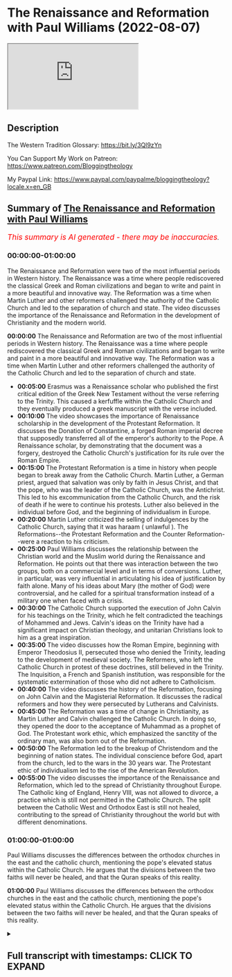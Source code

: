 # The Renaissance and Reformation with Paul Williams (2022-08-07)

<iframe loading='lazy' allow='autoplay' src='https://www.youtube.com/embed/gezns0xCCrg'></iframe>

## Description

The Western Tradition Glossary:
<https://bit.ly/3Ql9zYn>

You Can Support My Work on Patreon:
<https://www.patreon.com/Bloggingtheology>

My Paypal Link:
<https://www.paypal.com/paypalme/bloggingtheology?locale.x=en_GB>

## Summary of [The Renaissance and Reformation with Paul Williams](https://www.youtube.com/watch?v=gezns0xCCrg)

*<span style="color:red; font-size:125%">This summary is AI generated - there may be inaccuracies</span>. [](/)*

### <a onclick="modifyYTiframeseektime('0')">00:00:00-01:00:00</a>

The Renaissance and Reformation were two of the most influential periods in Western history. The Renaissance was a time where people rediscovered the classical Greek and Roman civilizations and began to write and paint in a more beautiful and innovative way. The Reformation was a time when Martin Luther and other reformers challenged the authority of the Catholic Church and led to the separation of church and state. The video discusses the importance of the Renaissance and Reformation in the development of Christianity and the modern world.

**<a onclick="modifyYTiframeseektime('0')">00:00:00</a>** The Renaissance and Reformation are two of the most influential periods in Western history. The Renaissance was a time where people rediscovered the classical Greek and Roman civilizations and began to write and paint in a more beautiful and innovative way. The Reformation was a time when Martin Luther and other reformers challenged the authority of the Catholic Church and led to the separation of church and state.

* **<a onclick="modifyYTiframeseektime('300')">00:05:00</a>** Erasmus was a Renaissance scholar who published the first critical edition of the Greek New Testament without the verse referring to the Trinity. This caused a kerfuffle within the Catholic Church and they eventually produced a greek manuscript with the verse included.
* **<a onclick="modifyYTiframeseektime('600')">00:10:00</a>** The video showcases the importance of Renaissance scholarship in the development of the Protestant Reformation. It discusses the Donation of Constantine, a forged Roman imperial decree that supposedly transferred all of the emperor's authority to the Pope. A Renaissance scholar, by demonstrating that the document was a forgery, destroyed the Catholic Church's justification for its rule over the Roman Empire.
* **<a onclick="modifyYTiframeseektime('900')">00:15:00</a>** The Protestant Reformation is a time in history when people began to break away from the Catholic Church. Martin Luther, a German priest, argued that salvation was only by faith in Jesus Christ, and that the pope, who was the leader of the Catholic Church, was the Antichrist. This led to his excommunication from the Catholic Church, and the risk of death if he were to continue his protests. Luther also believed in the individual before God, and the beginning of individualism in Europe.
* **<a onclick="modifyYTiframeseektime('1200')">00:20:00</a>** Martin Luther criticized the selling of indulgences by the Catholic Church, saying that it was haraam ( unlawful ). The Reformations--the Protestant Reformation and the Counter Reformation--were a reaction to his criticism.
* **<a onclick="modifyYTiframeseektime('1500')">00:25:00</a>** Paul Williams discusses the relationship between the Christian world and the Muslim world during the Renaissance and Reformation. He points out that there was interaction between the two groups, both on a commercial level and in terms of conversions. Luther, in particular, was very influential in articulating his idea of justification by faith alone. Many of his ideas about Mary (the mother of God) were controversial, and he called for a spiritual transformation instead of a military one when faced with a crisis.
* **<a onclick="modifyYTiframeseektime('1800')">00:30:00</a>** The Catholic Church supported the execution of John Calvin for his teachings on the Trinity, which he felt contradicted the teachings of Mohammed and Jews. Calvin's ideas on the Trinity have had a significant impact on Christian theology, and unitarian Christians look to him as a great inspiration.
* **<a onclick="modifyYTiframeseektime('2100')">00:35:00</a>** The video discusses how the Roman Empire, beginning with Emperor Theodosius II, persecuted those who denied the Trinity, leading to the development of medieval society. The Reformers, who left the Catholic Church in protest of these doctrines, still believed in the Trinity. The Inquisition, a French and Spanish institution, was responsible for the systematic extermination of those who did not adhere to Catholicism.
* **<a onclick="modifyYTiframeseektime('2400')">00:40:00</a>** The video discusses the history of the Reformation, focusing on John Calvin and the Magisterial Reformation. It discusses the radical reformers and how they were persecuted by Lutherans and Calvinists.
* **<a onclick="modifyYTiframeseektime('2700')">00:45:00</a>** The Reformation was a time of change in Christianity, as Martin Luther and Calvin challenged the Catholic Church. In doing so, they opened the door to the acceptance of Muhammad as a prophet of God. The Protestant work ethic, which emphasized the sanctity of the ordinary man, was also born out of the Reformation.
* **<a onclick="modifyYTiframeseektime('3000')">00:50:00</a>** The Reformation led to the breakup of Christendom and the beginning of nation states. The individual conscience before God, apart from the church, led to the wars in the 30 years war. The Protestant ethic of individualism led to the rise of the American Revolution.
* **<a onclick="modifyYTiframeseektime('3300')">00:55:00</a>** The video discusses the importance of the Renaissance and Reformation, which led to the spread of Christianity throughout Europe. The Catholic king of England, Henry VIII, was not allowed to divorce, a practice which is still not permitted in the Catholic Church. The split between the Catholic West and Orthodox East is still not healed, contributing to the spread of Christianity throughout the world but with different denominations.

### <a onclick="modifyYTiframeseektime('3600')">01:00:00-01:00:00</a>

Paul Williams discusses the differences between the orthodox churches in the east and the catholic church, mentioning the pope's elevated status within the Catholic Church. He argues that the divisions between the two faiths will never be healed, and that the Quran speaks of this reality.

**<a onclick="modifyYTiframeseektime('3600')">01:00:00</a>** Paul Williams discusses the differences between the orthodox churches in the east and the catholic church, mentioning the pope's elevated status within the Catholic Church. He argues that the divisions between the two faiths will never be healed, and that the Quran speaks of this reality.

<details><summary><h2>Full transcript with timestamps: CLICK TO EXPAND</h2></summary>

<a onclick="modifyYTiframeseektime('3')">0:00:03</a> okay folks um perhaps we'll make a start um
today i'm just gonna give a very brief uh
<a onclick="modifyYTiframeseektime('10')">0:00:10</a> overview of where we've come from and where
we are today and what we're gonna look at
<a onclick="modifyYTiframeseektime('14')">0:00:14</a> so this course is an introduction to the
western tradition and uh we've already looked
<a onclick="modifyYTiframeseektime('20')">0:00:20</a> at um hellenism the spread of greek culture and
civilization by alexandra the great militarily
<a onclick="modifyYTiframeseektime('27')">0:00:27</a> this great man as he's called in the west as a
military conqueror we looked at plato aristotle
<a onclick="modifyYTiframeseektime('34')">0:00:34</a> who was alexander's teacher and we looked at
some aspects of judaism that was on tuesday and
<a onclick="modifyYTiframeseektime('40')">0:00:40</a> thursday we looked at the jewish bible and the
uh the talmud the mishnah and the uh the gemara
<a onclick="modifyYTiframeseektime('47')">0:00:47</a> we looked at the four gospels and the historical
jesus and we looked at the uh the early church
<a onclick="modifyYTiframeseektime('54')">0:00:54</a> up to the emperor constantine and i stress my view
that christianity is a religion about jesus the
<a onclick="modifyYTiframeseektime('60')">0:01:00</a> gospel about jesus whereas the historical jesus
preached an injury which is not about himself
<a onclick="modifyYTiframeseektime('67')">0:01:07</a> really but about god and other things so there's
a change from the gospel about jesus to the gospel
<a onclick="modifyYTiframeseektime('73')">0:01:13</a> of jesus um so the gospel of jesus to the
gospel about jesus in the later church
<a onclick="modifyYTiframeseektime('79')">0:01:19</a> and today we're we're going to look at the
renaissance and indeed you have a right
<a onclick="modifyYTiframeseektime('87')">0:01:27</a> how timely and uh the reformation and why
the renaissance and reformation are are such
<a onclick="modifyYTiframeseektime('94')">0:01:34</a> influential forces in the world today we're going
to look at some examples of the difference the
<a onclick="modifyYTiframeseektime('99')">0:01:39</a> renaissance made to our understanding of the world
and we're going to be looking at a guy called
<a onclick="modifyYTiframeseektime('104')">0:01:44</a> erasmus you might have heard of actually there's
the erasmus programme in europe for students
<a onclick="modifyYTiframeseektime('109')">0:01:49</a> martin luther who is a pioneer or the initiator
or the instigator of the reformation calvin john
<a onclick="modifyYTiframeseektime('116')">0:01:56</a> calvin and a poor man called michael servitus
who was burnt at the stake for his crimes and
<a onclick="modifyYTiframeseektime('121')">0:02:01</a> we'll come to that at the end so today is
about the renaissance and the reformation
<a onclick="modifyYTiframeseektime('128')">0:02:08</a> now i showed you this picture i think right
at the beginning of our conversation and it is
<a onclick="modifyYTiframeseektime('134')">0:02:14</a> officially called the school of athens and this
is a fresco as it's called and it's painted on
<a onclick="modifyYTiframeseektime('140')">0:02:20</a> a wall in the vatican in rome and the
reason i'm showing it to you again is this
<a onclick="modifyYTiframeseektime('145')">0:02:25</a> painting um is often seen to summarize the
very best in renaissance ideals the renaissance
<a onclick="modifyYTiframeseektime('152')">0:02:32</a> um concept and as i said before at the the
very center the epicenter of this huge picture
<a onclick="modifyYTiframeseektime('158')">0:02:38</a> which by the way is vast it's much much
bigger reality is plato and uh aristotle
<a onclick="modifyYTiframeseektime('165')">0:02:45</a> plato is looking up you just about make out his
hand pointing to the transcendent and aristotle
<a onclick="modifyYTiframeseektime('172')">0:02:52</a> has his hand out here looking at the world because
he founded basically zoology biology and all these
<a onclick="modifyYTiframeseektime('177')">0:02:57</a> terrestrial sciences and here you have many
other famous figures in the ancient uh world
<a onclick="modifyYTiframeseektime('183')">0:03:03</a> including ibn rushd i think i misled you before
i said it was ibn sinha it's actually ibn rushd
<a onclick="modifyYTiframeseektime('188')">0:03:08</a> um who is featured here i think that
might be him there actually with a turban
<a onclick="modifyYTiframeseektime('193')">0:03:13</a> and um plato is modeled on leonardo da vinci
from life so this is actually what he looked like
<a onclick="modifyYTiframeseektime('198')">0:03:18</a> so that this uh was painted in about 1509
by raphael the great renaissance painter
<a onclick="modifyYTiframeseektime('205')">0:03:25</a> and as i say it sums up what the renaissance
is actually about so what is the renaissance
<a onclick="modifyYTiframeseektime('210')">0:03:30</a> about so the renaissance i'll give you my summary
here by the way if you've got the glossary i'll
<a onclick="modifyYTiframeseektime('215')">0:03:35</a> give a brief definition under the word renaissance
of what the renaissance is and all i'm going to
<a onclick="modifyYTiframeseektime('222')">0:03:42</a> say by the way is very simple it's simplistic it's
a summary just scratching the surface there's no
<a onclick="modifyYTiframeseektime('226')">0:03:46</a> way is this a an in-depth analysis really so i
say the renaissance is the literary and artistic
<a onclick="modifyYTiframeseektime('234')">0:03:54</a> revival which took place in italy during the 14th
and 15th centuries it's spread all over europe to
<a onclick="modifyYTiframeseektime('241')">0:04:01</a> germany france even england and it's basically a
return to the classical glories of ancient greece
<a onclick="modifyYTiframeseektime('249')">0:04:09</a> and rome the glories in in writings in people
like cicero and uh and the uh the great uh greek
<a onclick="modifyYTiframeseektime('256')">0:04:16</a> writers like plato and aristotle hence there in
the center there and the slogan uh one of the
<a onclick="modifyYTiframeseektime('263')">0:04:23</a> big slogans of the renaissance in latin is ad
fontes which means back to the original sources
<a onclick="modifyYTiframeseektime('270')">0:04:30</a> that's a good summary i think of the movement's
aims so what does adventist mean well it means you
<a onclick="modifyYTiframeseektime('277')">0:04:37</a> know cutting through all this medieval stuff and
and and scholasticism which doesn't make any sense
<a onclick="modifyYTiframeseektime('284')">0:04:44</a> going back to the glories of the the people
of ancient greece and rome who brought us such
<a onclick="modifyYTiframeseektime('290')">0:04:50</a> enlightenment and uh learning so
it was cutting through centuries
<a onclick="modifyYTiframeseektime('294')">0:04:54</a> of church tradition and back to the glories of
the ancient world now i want to tell you a story
<a onclick="modifyYTiframeseektime('302')">0:05:02</a> of this guy he's erasmus of course i like his he's
got very nice tasting cloves actually very very
<a onclick="modifyYTiframeseektime('310')">0:05:10</a> very nicely dressed out um and he's a dutch he was
the dutch renaissance scholar erasmus born in 1466
<a onclick="modifyYTiframeseektime('320')">0:05:20</a> and he was probably the greatest european
renaissance scholar arguably of his day
<a onclick="modifyYTiframeseektime('327')">0:05:27</a> and he did many things i want to focus on one
thing that he did that made a big difference
<a onclick="modifyYTiframeseektime('333')">0:05:33</a> and he published he was the first to publish
an edition of the greek new testament in 1515
<a onclick="modifyYTiframeseektime('341')">0:05:41</a> and all english translations of the bible
have been based on his greek translation up
<a onclick="modifyYTiframeseektime('347')">0:05:47</a> to probably the 20th century hugely influential
but there's an interesting story about him
<a onclick="modifyYTiframeseektime('353')">0:05:53</a> um i want to share with you
the story about these verses
<a onclick="modifyYTiframeseektime('358')">0:05:58</a> so this is from the bible the king james bible
obviously it's an english translation and this is
<a onclick="modifyYTiframeseektime('363')">0:06:03</a> from the the first letter of john chapter 5 verse
7 to 8 and it reads for there are three that bear
<a onclick="modifyYTiframeseektime('370')">0:06:10</a> witness that bear record in heaven the father
the word and the holy ghost or the holy spirit
<a onclick="modifyYTiframeseektime('376')">0:06:16</a> these three are one and these are three that
bear witness in earth the spirit and the water
<a onclick="modifyYTiframeseektime('384')">0:06:24</a> and so it goes on now the point about this is
this is the trinity verse clearly states in
<a onclick="modifyYTiframeseektime('390')">0:06:30</a> the bible christian theologians that in one john
we have the doctrine of the trinity amazing but
<a onclick="modifyYTiframeseektime('399')">0:06:39</a> the big but back to erasmus because he was a
renaissance scholar he wants to cut through church
<a onclick="modifyYTiframeseektime('405')">0:06:45</a> tradition and go back to the original sources the
greek manuscripts of the bible the new testament
<a onclick="modifyYTiframeseektime('411')">0:06:51</a> so um in in in holland he gathered together the
best new testament manuscripts he could find in
<a onclick="modifyYTiframeseektime('416')">0:06:56</a> greek not the latin ones produced by you know the
vulgate the vulgate translation produced by jerome
<a onclick="modifyYTiframeseektime('423')">0:07:03</a> but as far as he could the oldest greek
manuscripts because the new testament
<a onclick="modifyYTiframeseektime('426')">0:07:06</a> was written in greek wasn't written in
latin or in english or anything else
<a onclick="modifyYTiframeseektime('431')">0:07:11</a> so and he produced as i say the first critical
edition in in a scholarly sense with careful
<a onclick="modifyYTiframeseektime('436')">0:07:16</a> attention to the exact wording the original
wording as far as we could ascertain but there
<a onclick="modifyYTiframeseektime('441')">0:07:21</a> was a problem the problem is he couldn't find
any greek manuscripts with this verse in it
<a onclick="modifyYTiframeseektime('447')">0:07:27</a> where was the trinity verse it's missing and
indeed it is missing it's not in any of our
<a onclick="modifyYTiframeseektime('455')">0:07:35</a> early manuscripts for example there's the famous
codex sinaiticus in the british library in london
<a onclick="modifyYTiframeseektime('461')">0:07:41</a> and that's probably the mid fourth century
the earliest complete copy in the world
<a onclick="modifyYTiframeseektime('465')">0:07:45</a> there's also the codex vaticanus in the vatican
similar kind of date they don't have that on in
<a onclick="modifyYTiframeseektime('471')">0:07:51</a> there no early father no early churchman
quotes this verse as being in the bible
<a onclick="modifyYTiframeseektime('477')">0:07:57</a> so there's a problem so so erasmus bless him as
a good scholar a relational scholar produced his
<a onclick="modifyYTiframeseektime('482')">0:08:02</a> critical edition of the greek new testament minus
this verse there was an outcry the catholic church
<a onclick="modifyYTiframeseektime('489')">0:08:09</a> went ballistic how could you take out the only
clear trinity verse in the bible i mean this is
<a onclick="modifyYTiframeseektime('496')">0:08:16</a> serious serious it's like you know sir i have
fatiho is not i mean there's no comparison
<a onclick="modifyYTiframeseektime('502')">0:08:22</a> so what he said was and i'm not making this
up you can look at he said to these the church
<a onclick="modifyYTiframeseektime('508')">0:08:28</a> okay it's not in my greek manuscripts if you
could produce for me a greek manuscript give
<a onclick="modifyYTiframeseektime('512')">0:08:32</a> me a greek manuscript with this verse in
i'll pop it back in to my critical edition
<a onclick="modifyYTiframeseektime('518')">0:08:38</a> and lo and behold the church produced
a greek manuscript with that version
<a onclick="modifyYTiframeseektime('523')">0:08:43</a> they literally made a greek manuscript with that
verse in and true to his word he put it back in
<a onclick="modifyYTiframeseektime('531')">0:08:51</a> now the church manufactured a greek manuscript
they didn't actually find one this is the point so
<a onclick="modifyYTiframeseektime('537')">0:08:57</a> he put it back in and that's why even in the king
james version centuries later it's in the bible
<a onclick="modifyYTiframeseektime('545')">0:09:05</a> not because anyone thinks it was in the original
that because erasmus agreed to pop it back in
<a onclick="modifyYTiframeseektime('551')">0:09:11</a> if the church could give them a greek manuscript
which they which they did so it was only really
<a onclick="modifyYTiframeseektime('556')">0:09:16</a> in the beginning of the 20th century when
biblical scholars moved away from erasmus
<a onclick="modifyYTiframeseektime('563')">0:09:23</a> critical text and they went back to far far
earlier manuscripts than erasmus ever knew
<a onclick="modifyYTiframeseektime('568')">0:09:28</a> about he didn't know about the codex sinaiticus by
the way that modern translations nearly all modern
<a onclick="modifyYTiframeseektime('575')">0:09:35</a> translations don't include this verse because
it's not original the question is where does it
<a onclick="modifyYTiframeseektime('579')">0:09:39</a> come from well um the idea it appears i i'm told
to have originated as a comment in the margins
<a onclick="modifyYTiframeseektime('588')">0:09:48</a> of a latin manuscript around the end of
the fourth century what's called a gloss
<a onclick="modifyYTiframeseektime('593')">0:09:53</a> so someone in the fourth century in the latin
translation added these words in like a comment or
<a onclick="modifyYTiframeseektime('599')">0:09:59</a> an explanation or a bit of detail and then later
people when they copied that manuscript decided it
<a onclick="modifyYTiframeseektime('605')">0:10:05</a> belonged in the bible and that seems to be how it
snuck in but so but king james version people in
<a onclick="modifyYTiframeseektime('612')">0:10:12</a> the particular united states is a big movement
they love the king james version it's a very
<a onclick="modifyYTiframeseektime('616')">0:10:16</a> popular translation they still keep that in there
even though virtually all scholars in the world
<a onclick="modifyYTiframeseektime('620')">0:10:20</a> now know that it's not original even i'm told the
niv which is the most one of the most popular the
<a onclick="modifyYTiframeseektime('626')">0:10:26</a> new international version evangelical translations
when they have the bible put in hotel rooms and
<a onclick="modifyYTiframeseektime('632')">0:10:32</a> bed and breakfast they actually keep that verse
in as well but not all the other translations
<a onclick="modifyYTiframeseektime('638')">0:10:38</a> don't have it in so this is in a sense a fruit
of um renaissance scholarship going back to
<a onclick="modifyYTiframeseektime('644')">0:10:44</a> the sources checking them out is later tradition
accurate sometimes it's not and the most important
<a onclick="modifyYTiframeseektime('652')">0:10:52</a> trinity verse in the whole bible is a casualty of
that and gets removed because it's not original
<a onclick="modifyYTiframeseektime('659')">0:10:59</a> now i want to show you another example of the
fruit what i'm calling the fruit of renaissance
<a onclick="modifyYTiframeseektime('667')">0:11:07</a> scholarship and this is called the donation of
constantine i'll explain what this means in a sec
<a onclick="modifyYTiframeseektime('674')">0:11:14</a> so the donation of constantine is a forged roman
imperial decree by which the fourth century
<a onclick="modifyYTiframeseektime('682')">0:11:22</a> emperor constantine the great supposedly
transferred all his authority over the roman
<a onclick="modifyYTiframeseektime('688')">0:11:28</a> empire to the pope he basically said pope pope
sylvester in this case the first have all my
<a onclick="modifyYTiframeseektime('695')">0:11:35</a> authority can you imagine the roman emperor saying
that now what happened was a renaissance scholar
<a onclick="modifyYTiframeseektime('703')">0:11:43</a> happened to be a catholic priest funnily enough
demonstrated that this donation is a document
<a onclick="modifyYTiframeseektime('709')">0:11:49</a> by the way called the donation of constantine
and throughout the medieval period particularly
<a onclick="modifyYTiframeseektime('712')">0:11:52</a> in the 13th century popes used to refer to it
and tell tell their opponents particularly in
<a onclick="modifyYTiframeseektime('717')">0:11:57</a> the east the orthodox church look constantine
the great emperor gave us gave us the papacy
<a onclick="modifyYTiframeseektime('724')">0:12:04</a> authority over everything in the roman empire
can you imagine and it was quoted by many popes
<a onclick="modifyYTiframeseektime('730')">0:12:10</a> to to justify legitimize their authority so
it's really serious but there were doubts
<a onclick="modifyYTiframeseektime('737')">0:12:17</a> about its authenticity and a renaissance scholar
demonstrated that it was a fake it's a forgery
<a onclick="modifyYTiframeseektime('745')">0:12:25</a> how did he do this well he used renaissance
scholarship so he detected that the style
<a onclick="modifyYTiframeseektime('750')">0:12:30</a> of writing in this alleged donation of
constantine was dated to the 8th century
<a onclick="modifyYTiframeseektime('756')">0:12:36</a> and also that constantine couldn't have
legally given pope sylvester the powers anyway
<a onclick="modifyYTiframeseektime('761')">0:12:41</a> that the donation claimed and also the document
has numerous anachronisms so this is a fruit of
<a onclick="modifyYTiframeseektime('768')">0:12:48</a> renaissance scholarship and here we have uh the
pope uh here we have pope sylvester actually
<a onclick="modifyYTiframeseektime('774')">0:12:54</a> allegedly and constantine bowing down and giving
him uh all his authority a caesar to the church
<a onclick="modifyYTiframeseektime('782')">0:13:02</a> and the church took this very seriously for what a
thousand years or more to justify their rule over
<a onclick="modifyYTiframeseektime('789')">0:13:09</a> over the roman empire can you believe it so that's
another example of um renaissance scholarship
<a onclick="modifyYTiframeseektime('796')">0:13:16</a> making a huge difference to the catholic church's
authority now i'm going to move on oh by the
<a onclick="modifyYTiframeseektime('802')">0:13:22</a> way if you've got any questions by the way any
comments please interrupt me because i don't yes  
<a onclick="modifyYTiframeseektime('809')">0:13:29</a> yes yes  
<a onclick="modifyYTiframeseektime('812')">0:13:32</a> are now brothers and yes those who live in the
walls of the fortifications of constantinople
<a onclick="modifyYTiframeseektime('817')">0:13:37</a> well there we go thank you very much very much for
that and there's actually a little bit of a story
<a onclick="modifyYTiframeseektime('821')">0:13:41</a> why why was constantine so grateful to the
pope anyway was a story there that sylvester
<a onclick="modifyYTiframeseektime('826')">0:13:46</a> cured him of leprosy or something
by some miracle and he's so grateful
<a onclick="modifyYTiframeseektime('830')">0:13:50</a> constantine is so grateful have my kingdom
have the roman empire as you do you know when
<a onclick="modifyYTiframeseektime('835')">0:13:55</a> you're grateful so that's apparently what's
happening there but it's all fake i'm afraid  
<a onclick="modifyYTiframeseektime('851')">0:14:11</a> what was the reason yeah the reason
yes the question is the reason why did
<a onclick="modifyYTiframeseektime('855')">0:14:15</a> erasmus allow the trinity verse to go into his
critical edition of the new testament as i say
<a onclick="modifyYTiframeseektime('862')">0:14:22</a> it's a very sad story actually because he he was
heavily criticized by the church of his day for
<a onclick="modifyYTiframeseektime('867')">0:14:27</a> removing this precious trinity verse because it's
the catholic faith so he said look give me a greek
<a onclick="modifyYTiframeseektime('874')">0:14:34</a> manuscript because he's a relation scholar back
to the original languages back to the original
<a onclick="modifyYTiframeseektime('879')">0:14:39</a> give me a greek manuscript that has it in and
i'll put it back in again and the church actually
<a onclick="modifyYTiframeseektime('883')">0:14:43</a> produced one and gave it to him and he was good as
his word and he put it in he put it back in that's
<a onclick="modifyYTiframeseektime('890')">0:14:50</a> the story and if you read it this is actually
true this is what happened um whether or not he
<a onclick="modifyYTiframeseektime('895')">0:14:55</a> believed it was genuine who knows but he said he
would put it back in if he was given the evidence
<a onclick="modifyYTiframeseektime('901')">0:15:01</a> the evidence was manufactured in that day
it wasn't an ancient manuscript very sad  
<a onclick="modifyYTiframeseektime('908')">0:15:08</a> i don't know i don't know actually it's a good
question whether he knew that it was fake or not
<a onclick="modifyYTiframeseektime('912')">0:15:12</a> or just manufactured on the spot i don't know i i
would i would suspect that he knew in those days
<a onclick="modifyYTiframeseektime('918')">0:15:18</a> you could be executed if you were cause trouble
by the way this is not like just an academic thing
<a onclick="modifyYTiframeseektime('922')">0:15:22</a> you could suffer great pain and we'll come to an
example of someone who did challenge the church
<a onclick="modifyYTiframeseektime('927')">0:15:27</a> michael service in a minute who was burnt at
the stake for challenging the church so it was
<a onclick="modifyYTiframeseektime('932')">0:15:32</a> seriously high stakes it wasn't just an academic
thing so did you have um um yeah i'm just gonna
<a onclick="modifyYTiframeseektime('938')">0:15:38</a> just clarify so my understanding is because it
makes us a lot um just because you're here like
<a onclick="modifyYTiframeseektime('944')">0:15:44</a> very similar um it was basically uh the kind of
europe was kind of tired of christianity and they
<a onclick="modifyYTiframeseektime('950')">0:15:50</a> felt it was keeping them down and stopping it from
progressing so they kind of wanted to move back
<a onclick="modifyYTiframeseektime('956')">0:15:56</a> to like sort of the glory days of greek rule which
is their only like their major western ancestry um  
<a onclick="modifyYTiframeseektime('968')">0:16:08</a> okay um yeah yeah this is some truth in that um
in answer to that i want to come to and it is it
<a onclick="modifyYTiframeseektime('975')">0:16:15</a> relates to what you're saying to this this guy
um here and we're just going to move on again
<a onclick="modifyYTiframeseektime('980')">0:16:20</a> we're skirting over so many issues here we don't
have time to go into the merry depth but this
<a onclick="modifyYTiframeseektime('984')">0:16:24</a> man is a colossal guy on the stage of western of
europe and now the world his name is martin luther
<a onclick="modifyYTiframeseektime('992')">0:16:32</a> you've probably heard of martin luther king the
civil rights leader in the 60s not the same guy
<a onclick="modifyYTiframeseektime('997')">0:16:37</a> but martin luther king was named after him in
the end of the word king on the end anyway so
<a onclick="modifyYTiframeseektime('1002')">0:16:42</a> this guy was a german of course martin luther
and he was um he's famous i was born in 1483
<a onclick="modifyYTiframeseektime('1011')">0:16:51</a> 1483 so roughly the same time as erasmus
and we're going to look at the reformation
<a onclick="modifyYTiframeseektime('1017')">0:16:57</a> the protestant reformation why it came
about and why it's so important today
<a onclick="modifyYTiframeseektime('1022')">0:17:02</a> so martin luther started his career and this is
the younger martin luther um this is a picture
<a onclick="modifyYTiframeseektime('1030')">0:17:10</a> of him posting his 95 theses on the church
door in wittenberg in germany this is in 1571.
<a onclick="modifyYTiframeseektime('1040')">0:17:20</a> and this is a key moment in european history
uh many would say well virtually everyone
<a onclick="modifyYTiframeseektime('1046')">0:17:26</a> says that this symbolically this act
symbolically started the reformation
<a onclick="modifyYTiframeseektime('1052')">0:17:32</a> now what is the reformation now martin luther as
all the reformers were like john calvin others
<a onclick="modifyYTiframeseektime('1058')">0:17:38</a> were all catholics they were good roman catholic
people priests monks but they left the church or
<a onclick="modifyYTiframeseektime('1064')">0:17:44</a> were forced out the church because they disagreed
with the catholic church in the medieval period
<a onclick="modifyYTiframeseektime('1069')">0:17:49</a> they argued for martin luther argued for a return
to the bible alone as authoritative for christians
<a onclick="modifyYTiframeseektime('1077')">0:17:57</a> he argued for justification by faith alone
and i'll define what these mean in a second
<a onclick="modifyYTiframeseektime('1085')">0:18:05</a> he argued for the rejection of the pope for nuns
and monks he called the pope the antichrist he was
<a onclick="modifyYTiframeseektime('1091')">0:18:11</a> so anti-pope he actually called him the antichrist
and the pope returned the compliment and kicked
<a onclick="modifyYTiframeseektime('1097')">0:18:17</a> him out the church he excommunicated him which at
that time was a risk meant his life was at risk
<a onclick="modifyYTiframeseektime('1103')">0:18:23</a> they also reformers like martin luther believed
in the individual before god we see in the
<a onclick="modifyYTiframeseektime('1108')">0:18:28</a> renaissance in many ways the beginning of
individualism in europe this is why it's
<a onclick="modifyYTiframeseektime('1112')">0:18:32</a> so important before the medieval period you had
a much more organic collectivist understanding
<a onclick="modifyYTiframeseektime('1117')">0:18:37</a> of faith you're a member of the church the body
of christ the catholic church on earth it's not
<a onclick="modifyYTiframeseektime('1122')">0:18:42</a> really you as an individual that matters so much
it's the church the communion of saints the papacy
<a onclick="modifyYTiframeseektime('1128')">0:18:48</a> but with martin luther you see the beginning
of this idea of the individual person before
<a onclick="modifyYTiframeseektime('1133')">0:18:53</a> god unmediated by the church by priests or
saints so you stand directly before what's
<a onclick="modifyYTiframeseektime('1139')">0:18:59</a> that what religion does that remind you of
it's quite quite similar to islam of course
<a onclick="modifyYTiframeseektime('1145')">0:19:05</a> he was against purgatory and the selling of
indulgences so let me unpack that a little bit
<a onclick="modifyYTiframeseektime('1152')">0:19:12</a> so the idea of justification by faith alone is the
idea that we are made right before god how how are
<a onclick="modifyYTiframeseektime('1158')">0:19:18</a> we as sinners because we're terrible sinners as
martin luther how can god accept how can a holy
<a onclick="modifyYTiframeseektime('1164')">0:19:24</a> god accept us so he argued and that's based on
some of the writings of paul in the new testament
<a onclick="modifyYTiframeseektime('1169')">0:19:29</a> that simply by having faith in christ that we are
made right with god not through good works not by
<a onclick="modifyYTiframeseektime('1177')">0:19:37</a> behaving well this is a really important point
justification by faith alone this is called
<a onclick="modifyYTiframeseektime('1182')">0:19:42</a> solafide in latin that's the slogan that was used
this was very much against catholic teaching which
<a onclick="modifyYTiframeseektime('1188')">0:19:48</a> emphasized faith and works islam does the same i
think faith and works he said no no works don't
<a onclick="modifyYTiframeseektime('1195')">0:19:55</a> count at all worth works are like filthy rags he
said it's faith alone that justifies that makes
<a onclick="modifyYTiframeseektime('1200')">0:20:00</a> you right with god he said so he rejected the pope
and nuns and mung and nuns and monks why because
<a onclick="modifyYTiframeseektime('1208')">0:20:08</a> where does it mention in the bible anything about
the pope or about nuns or monks so out with them
<a onclick="modifyYTiframeseektime('1215')">0:20:15</a> he ended up marrying a nun by the way well an
ex-nun she left the church obviously she left
<a onclick="modifyYTiframeseektime('1219')">0:20:19</a> the convent they got married um purgatory the
idea that um in the medieval period anyway that
<a onclick="modifyYTiframeseektime('1227')">0:20:27</a> unless you were really super duper saint you
went to purgatory where you were purged of
<a onclick="modifyYTiframeseektime('1232')">0:20:32</a> your sins usually quite painfully for a long time
he said where is that in the bible kick that out
<a onclick="modifyYTiframeseektime('1238')">0:20:38</a> and the most famous thing of all is the
sale of indulgences and this is really
<a onclick="modifyYTiframeseektime('1243')">0:20:43</a> what upset martin luther because there were
people in from the catholic church who went
<a onclick="modifyYTiframeseektime('1247')">0:20:47</a> around selling indulgences the idea
you get time off in purgatory uh if you
<a onclick="modifyYTiframeseektime('1254')">0:20:54</a> bought these indulgences and say these prayers you
actually give money and this caused huge scandal
<a onclick="modifyYTiframeseektime('1261')">0:21:01</a> and martin luther one of the 195 thesis
says indulgences are haraam shall we say
<a onclick="modifyYTiframeseektime('1267')">0:21:07</a> completely wrong and indeed later the church did
reform its practices in the counter reformation
<a onclick="modifyYTiframeseektime('1272')">0:21:12</a> at the council of trent it did actually take some
of his criticisms on board not many and tried to
<a onclick="modifyYTiframeseektime('1278')">0:21:18</a> reform itself in reaction to the reformation
so the word reformation is reform reformation
<a onclick="modifyYTiframeseektime('1285')">0:21:25</a> he tried to reform the church failed got kicked
out the church and the protestant movement began
<a onclick="modifyYTiframeseektime('1292')">0:21:32</a> protestant is the word for protest if you protest
against something you're a protestant a protestant
<a onclick="modifyYTiframeseektime('1300')">0:21:40</a> and so many churches today are directly descended
from that protest evangelicals for example are all
<a onclick="modifyYTiframeseektime('1308')">0:21:48</a> protestants even the church of england is supposed
to be protestant that's a different story but
<a onclick="modifyYTiframeseektime('1314')">0:21:54</a> pentecostalists are protestants jehovah's
witnesses are protestants in fact anyone who's
<a onclick="modifyYTiframeseektime('1318')">0:21:58</a> not a catholic is a protestant basically um and
he started the uh the reformation interestingly
<a onclick="modifyYTiframeseektime('1325')">0:22:05</a> actually i came across this quote on a website an
academic website about his views martin luther's
<a onclick="modifyYTiframeseektime('1330')">0:22:10</a> views when it came to muslims and islam i
just want to share with you what he said now
<a onclick="modifyYTiframeseektime('1336')">0:22:16</a> he lived at the time when the ottoman empire
hey was at its well arguably at its zenith
<a onclick="modifyYTiframeseektime('1343')">0:22:23</a> so what did he have to say about that and muslims
and islam because maybe he hated the pope as the
<a onclick="modifyYTiframeseektime('1350')">0:22:30</a> antichrist and maybe he say something even worse
about muslims surely and he said this and i quote
<a onclick="modifyYTiframeseektime('1358')">0:22:38</a> we see that the religion of the turks i muslims
is far more splendid in ceremonies and i might
<a onclick="modifyYTiframeseektime('1365')">0:22:45</a> almost say in customs than ours even including
that of the religious that's monks and nuns
<a onclick="modifyYTiframeseektime('1372')">0:22:52</a> and or all the clerics the modesty and simplicity
of their food clothing dwellings and everything
<a onclick="modifyYTiframeseektime('1380')">0:23:00</a> else as well as the fasts prayers and the common
gatherings of the people that this book reveals
<a onclick="modifyYTiframeseektime('1386')">0:23:06</a> that's his book that he wrote are nowhere seen
among us or rather it is impossible for our people
<a onclick="modifyYTiframeseektime('1394')">0:23:14</a> to be persuaded to them in other words no
matter how much luther exhorts people to
<a onclick="modifyYTiframeseektime('1398')">0:23:18</a> be more like this can't do it furthermore he
writes which of our monks be it a carthusian
<a onclick="modifyYTiframeseektime('1406')">0:23:26</a> they who wish to appear the best or a benedictine
is not put to shame by the miraculous and wondrous
<a onclick="modifyYTiframeseektime('1413')">0:23:33</a> abstinence and discipline discipline among their
religious our religions are mere shadows when
<a onclick="modifyYTiframeseektime('1421')">0:23:41</a> compared to them and our people clearly profane
when compared to theirs not even true christians
<a onclick="modifyYTiframeseektime('1430')">0:23:50</a> not christ himself nor the apostles or
prophets ever exhibited so great a display
<a onclick="modifyYTiframeseektime('1438')">0:23:58</a> now i think he's being ambiguous here there's
an ambiguous compliment there's a little bit
<a onclick="modifyYTiframeseektime('1445')">0:24:05</a> of an element of tongue-in-cheek because if you
know luther he didn't like ostentatious display
<a onclick="modifyYTiframeseektime('1450')">0:24:10</a> the gospels were against that he didn't
like abstinence for the sake of abstinence
<a onclick="modifyYTiframeseektime('1455')">0:24:15</a> so he's being is an ambiguous compliment but
nevertheless i'll just read the rest of it
<a onclick="modifyYTiframeseektime('1461')">0:24:21</a> this is the reason he writes rewrites why many
persons so easily depart from faith in christ
<a onclick="modifyYTiframeseektime('1467')">0:24:27</a> for mohammedanism as he calls it and adhere
to it so tenaciously i sincerely believe
<a onclick="modifyYTiframeseektime('1474')">0:24:34</a> he says that no papist monk cleric or their equal
in faith would be able to remain in their faith if
<a onclick="modifyYTiframeseektime('1482')">0:24:42</a> they should spend three days among the turks just
three days amongst muslims in in um the ottoman
<a onclick="modifyYTiframeseektime('1489')">0:24:49</a> empire here i mean those who seriously desire the
faith of the pope and who are the best among them
<a onclick="modifyYTiframeseektime('1496')">0:24:56</a> now i think i think i'd say there are various
levels of sincerity in what he's saying here but
<a onclick="modifyYTiframeseektime('1502')">0:25:02</a> but even so he's clearly impressed he's clearly
impressed by the ottoman the turks as he calls as
<a onclick="modifyYTiframeseektime('1509')">0:25:09</a> he calls them he doesn't call them the antichrist
he doesn't call them of the devil sorry there is
<a onclick="modifyYTiframeseektime('1514')">0:25:14</a> a line there that that's interesting for us as
converts which is where he talks about um which
<a onclick="modifyYTiframeseektime('1522')">0:25:22</a> is what which is sorry sorry he says it's really
easy for uh so many of the christians to convert
<a onclick="modifyYTiframeseektime('1530')">0:25:30</a> to mohammedism which means that in his time they
must have been seeing a lot of conversions yes
<a onclick="modifyYTiframeseektime('1535')">0:25:35</a> exactly right i think there's a really good point
clearly it's a problem this clearly is a problem
<a onclick="modifyYTiframeseektime('1540')">0:25:40</a> that western christians catholics are becoming
muslims and in those days of course you couldn't
<a onclick="modifyYTiframeseektime('1545')">0:25:45</a> just become a muslim like in london and just carry
on living you had to leave because you'd have been
<a onclick="modifyYTiframeseektime('1549')">0:25:49</a> killed uh that there was no tolerance for muslims
in the christian world unlike in the muslim world
<a onclick="modifyYTiframeseektime('1555')">0:25:55</a> where of course the sharia requires you requires
us to show respect for christians so they can
<a onclick="modifyYTiframeseektime('1561')">0:26:01</a> practice their faith very differently in
medieval europe and renaissance europe
<a onclick="modifyYTiframeseektime('1565')">0:26:05</a> she's a very good point here here
we see not only i think is slight
<a onclick="modifyYTiframeseektime('1569')">0:26:09</a> ambiguous complement but also his anxiety
about uh western christians converting to islam
<a onclick="modifyYTiframeseektime('1576')">0:26:16</a> because in many ways it's a superior faith
and he bears witness to that ironically  
<a onclick="modifyYTiframeseektime('1593')">0:26:33</a> so how did the western christians and what
countries were they converting i think that's a
<a onclick="modifyYTiframeseektime('1598')">0:26:38</a> good a really good question so the gentleman's
asking you know what kind of interaction was
<a onclick="modifyYTiframeseektime('1602')">0:26:42</a> there in this world uh in that world between uh
the christian world and the muslim world and i
<a onclick="modifyYTiframeseektime('1607')">0:26:47</a> think part of the answer may be found in in the
coins i shared a couple of days ago i don't have
<a onclick="modifyYTiframeseektime('1613')">0:26:53</a> them with me king offer in the seventh the eighth
century england the king of england or the king of
<a onclick="modifyYTiframeseektime('1620')">0:27:00</a> mercer to be technical a christian king issued
gold coinage with the shahada on it in arabic
<a onclick="modifyYTiframeseektime('1627')">0:27:07</a> okay with king offer on it why did he
do that well historians say is because
<a onclick="modifyYTiframeseektime('1632')">0:27:12</a> of the the dominance of uh the dinar the islamic
currency in the medieval world and so england
<a onclick="modifyYTiframeseektime('1639')">0:27:19</a> was getting in on the act producing coinage that
could be used in international trade in the media
<a onclick="modifyYTiframeseektime('1645')">0:27:25</a> in the mediterranean world because the
center of gravity then wasn't england
<a onclick="modifyYTiframeseektime('1649')">0:27:29</a> or northern europe it was the muslim world
so i think there was a great deal of trade
<a onclick="modifyYTiframeseektime('1655')">0:27:35</a> a great deal of connection between traders and
people and travelers and businessmen and others
<a onclick="modifyYTiframeseektime('1659')">0:27:39</a> itinerant whatever between these civilizations
and and also of course um the crusades happened
<a onclick="modifyYTiframeseektime('1666')">0:27:46</a> as well a lot of the um you know the pope sent
armies uh into the middle east but often they
<a onclick="modifyYTiframeseektime('1672')">0:27:52</a> came with their families and other people
there must have been conversions there too
<a onclick="modifyYTiframeseektime('1675')">0:27:55</a> i would think so there was interaction i think
between the uh particularly on the commercial
<a onclick="modifyYTiframeseektime('1680')">0:28:00</a> level between the two civilizations um and also
for luther i'm not quoting him here but the
<a onclick="modifyYTiframeseektime('1687')">0:28:07</a> turks interestingly were the rod of god's anger
towards the lukewarm christianity uh propagated
<a onclick="modifyYTiframeseektime('1695')">0:28:15</a> by the catholic church based in rome so he saw
the turk the turks as the rod of god's anger
<a onclick="modifyYTiframeseektime('1703')">0:28:23</a> and he argued that fighting against the turks
would be the same as fighting against god's
<a onclick="modifyYTiframeseektime('1708')">0:28:28</a> judgment for their sins okay i'm not making this
stuff up it's rather controversial rather than
<a onclick="modifyYTiframeseektime('1715')">0:28:35</a> fight with swords luther called for spiritual
transformation through repentance and prayer
<a onclick="modifyYTiframeseektime('1721')">0:28:41</a> sounds very anglican isn't it when you've
got a crisis then you no i shouldn't say that
<a onclick="modifyYTiframeseektime('1725')">0:28:45</a> no if so it's a very kind of spiritual reaction
rather than a military one or a competitive one
<a onclick="modifyYTiframeseektime('1731')">0:28:51</a> fascinating and he even accuses the popes of
perpetuating the problem with the turks by
<a onclick="modifyYTiframeseektime('1738')">0:28:58</a> choosing to crusade against them instead when
they should have been sending missionaries with
<a onclick="modifyYTiframeseektime('1744')">0:29:04</a> the gospel instead so he's saying don't fight the
turks they've been used by god to judge us but to
<a onclick="modifyYTiframeseektime('1752')">0:29:12</a> send missionaries convert the the muslims but he's
kind of already conceded that doesn't work anyway
<a onclick="modifyYTiframeseektime('1758')">0:29:18</a> because they tend to get converted to islam
so i'm not sure that was a great strategy
<a onclick="modifyYTiframeseektime('1763')">0:29:23</a> um so that's martin luther but so he's
very very influential today his ideas about
<a onclick="modifyYTiframeseektime('1768')">0:29:28</a> justification by faith uh reformed christianity
moving away from the the alleged kind of
<a onclick="modifyYTiframeseektime('1774')">0:29:34</a> um uh uh accretions to the christian faith
that the catholic church brought in worship
<a onclick="modifyYTiframeseektime('1780')">0:29:40</a> of saints the role of mary very controversial
you know mary is the mother of god theotokos
<a onclick="modifyYTiframeseektime('1786')">0:29:46</a> was rejected by many of the reformers and back to
what they saw as the early christianity of the new
<a onclick="modifyYTiframeseektime('1793')">0:29:53</a> testament that's the faith advantage remember the
renaissance slogan so it's kind of the same idea
<a onclick="modifyYTiframeseektime('1799')">0:29:59</a> about going back to the original sources purifying
the faith moving away from the catholic tradition
<a onclick="modifyYTiframeseektime('1804')">0:30:04</a> which had added so many man-made doctrines to the
faith they argued so that's kind of that beating
<a onclick="modifyYTiframeseektime('1810')">0:30:10</a> heart you see all over the internet there are lots
of websites now still by evangelicals in america
<a onclick="modifyYTiframeseektime('1815')">0:30:15</a> particularly they're criticizing the catholic
church even today for the same reasons that martin
<a onclick="modifyYTiframeseektime('1820')">0:30:20</a> martin luther did but this but also i think on a
more general way this emphasis on the individual
<a onclick="modifyYTiframeseektime('1826')">0:30:26</a> standing before god without any mediation by the
church mary saints pope priests whatever this is a
<a onclick="modifyYTiframeseektime('1833')">0:30:33</a> you can see this modern idea the
individual me i stand before god
<a onclick="modifyYTiframeseektime('1840')">0:30:40</a> without any kind of corporate catholic
institution so yeah it's a familiar idea there  
<a onclick="modifyYTiframeseektime('1848')">0:30:48</a> before we come to that last one i just
want to introduce briefly another guy
<a onclick="modifyYTiframeseektime('1852')">0:30:52</a> called john calvin um who came a little bit after
martin luther he was a french guy jean calvin a
<a onclick="modifyYTiframeseektime('1862')">0:31:02</a> catholic priest initially uh he left the church he
wrote a very famous book called the institutes of
<a onclick="modifyYTiframeseektime('1870')">0:31:10</a> christian religion which are hugely influential
in terms of christian theology but the reason
<a onclick="modifyYTiframeseektime('1876')">0:31:16</a> i mention him is not only because he's almost if
not as equal in influence as martin luther today
<a onclick="modifyYTiframeseektime('1884')">0:31:24</a> is there's an interesting story about him which i
wanted to share with you and it concerns this chap
<a onclick="modifyYTiframeseektime('1891')">0:31:31</a> michael service very interesting man um john
calvin was a very influential theologian he
<a onclick="modifyYTiframeseektime('1900')">0:31:40</a> ended up in geneva he had to leave france he was
persecuted france was catholic of course before
<a onclick="modifyYTiframeseektime('1905')">0:31:45</a> the french revolution so he ended up in geneva
which is in switzerland and he and others formed a
<a onclick="modifyYTiframeseektime('1913')">0:31:53</a> i suppose you could call it a theocracy basically
a city-state ruled by his ideas by what he would
<a onclick="modifyYTiframeseektime('1920')">0:32:00</a> say was the bible it was actually illegal to
commit adultery it was illegal to to commit to all
<a onclick="modifyYTiframeseektime('1926')">0:32:06</a> sorts of christian sins it was like a an iranian
theocracy but in geneva it was like you know and
<a onclick="modifyYTiframeseektime('1933')">0:32:13</a> very rigid and quite harsh and i mentioned this
because it attracted a lot of attention and this
<a onclick="modifyYTiframeseektime('1941')">0:32:21</a> guy michael servitus was a polymath he was like a
brilliant man who uh was a doctor he was a scholar
<a onclick="modifyYTiframeseektime('1948')">0:32:28</a> a biblical scholar spoke many languages he'd
met muslims in spain uh he'd met jews and he
<a onclick="modifyYTiframeseektime('1956')">0:32:36</a> he was just a brilliant man and his own learning
led him to question some doctrines particularly
<a onclick="modifyYTiframeseektime('1963')">0:32:43</a> the doctrine of the trinity which he felt actually
because he felt that he felt the not the ridicule
<a onclick="modifyYTiframeseektime('1969')">0:32:49</a> but the scorn the polemics of muslims particularly
and jews he said look how can you believe god is
<a onclick="modifyYTiframeseektime('1974')">0:32:54</a> three god is one how can you believe jesus is
god and he came up with these points he's a
<a onclick="modifyYTiframeseektime('1980')">0:33:00</a> christian by the way he's not a muslim but you
could see the influence of islam he met muslims
<a onclick="modifyYTiframeseektime('1986')">0:33:06</a> um and he was an outspoken guy as well i mean that
was his downfall he was outspoken um so he he went
<a onclick="modifyYTiframeseektime('1993')">0:33:13</a> to geneva to meet calvin he said look i want
to talk to you we didn't quite put it that way
<a onclick="modifyYTiframeseektime('1998')">0:33:18</a> he wrote to him and he he actually physically went
to geneva and of course what did john calvin do he
<a onclick="modifyYTiframeseektime('2003')">0:33:23</a> had him arrested and it was agreed by the council
with calvin's support that he should be executed
<a onclick="modifyYTiframeseektime('2012')">0:33:32</a> why well because he didn't agree with the
trinity i mean seriously that was his crime
<a onclick="modifyYTiframeseektime('2018')">0:33:38</a> and the poor guy was burnt to death for his crime
and there's a whole bit of detail which i'll just
<a onclick="modifyYTiframeseektime('2024')">0:33:44</a> quickly mention because it kind of is real usually
when you burn people to death in in that time
<a onclick="modifyYTiframeseektime('2030')">0:33:50</a> you kind of strangle them first as a kind of
humane thing he wasn't strangled he was burnt
<a onclick="modifyYTiframeseektime('2035')">0:33:55</a> to death literally and at the top left you can
see this little representation of him being a
<a onclick="modifyYTiframeseektime('2041')">0:34:01</a> martyr in a way and many unitarian christians
those who believe that god is one in the
<a onclick="modifyYTiframeseektime('2046')">0:34:06</a> tau heed sense still look to him as a great
inspiration and what's sad is other not just
<a onclick="modifyYTiframeseektime('2055')">0:34:15</a> calvinists people who follow john calvin but
martin luther agreed with this execution and
<a onclick="modifyYTiframeseektime('2059')">0:34:19</a> did the catholic church all of christian
europe officially supported his execution
<a onclick="modifyYTiframeseektime('2066')">0:34:26</a> no one was against him so he was executed
purely because of his ideas on the trinity  
<a onclick="modifyYTiframeseektime('2076')">0:34:36</a> there's something that it's really hard for
us to get hold on why was the catholic church
<a onclick="modifyYTiframeseektime('2082')">0:34:42</a> so committed to this invention of the trinity
what did it give to their church and what what
<a onclick="modifyYTiframeseektime('2089')">0:34:49</a> would not having it have taken away why do you
have any thoughts or overview or knowledge on
<a onclick="modifyYTiframeseektime('2096')">0:34:56</a> how would the catholic church have
been different had it been monotheist
<a onclick="modifyYTiframeseektime('2101')">0:35:01</a> that's a good question very good question i
think one historical answer is if we wind the
<a onclick="modifyYTiframeseektime('2107')">0:35:07</a> clock back um so i think it's the fifth century
there was a an emperor who succeeded constantine
<a onclick="modifyYTiframeseektime('2113')">0:35:13</a> called theodosius i think it was theodosius
ii uh he was a christian and what he did was
<a onclick="modifyYTiframeseektime('2121')">0:35:21</a> um which constantine didn't do theodosius made it
he banned all non-christian faith but he made it a
<a onclick="modifyYTiframeseektime('2129')">0:35:29</a> crime a capital crime to deny the trinity publicly
i mean you know just to deny it if you were known
<a onclick="modifyYTiframeseektime('2136')">0:35:36</a> to deny the trinity you could be executed it
was a capital offense in the roman empire and
<a onclick="modifyYTiframeseektime('2141')">0:35:41</a> i think then we see the beginning arguably of
a medieval world where there was a totalitarian
<a onclick="modifyYTiframeseektime('2148')">0:35:48</a> rigid one-dimensional understanding any plurality
we see much plurality in the early church
<a onclick="modifyYTiframeseektime('2153')">0:35:53</a> we see arius and athanasius we see people who
say well jesus isn't god in that sense that the
<a onclick="modifyYTiframeseektime('2159')">0:35:59</a> father is he he's he might be a divine figure
but he's not really god in that absolute set
<a onclick="modifyYTiframeseektime('2164')">0:36:04</a> you see much more nuance and debate and exchange
of ideas for many centuries but beginning i think
<a onclick="modifyYTiframeseektime('2171')">0:36:11</a> with theodosius you see what we would call a
medieval world when all that was shut down by
<a onclick="modifyYTiframeseektime('2176')">0:36:16</a> edict of rome by the roman emperor and the pope
and so for a thousand years or more there was
<a onclick="modifyYTiframeseektime('2181')">0:36:21</a> no debate you couldn't have a debate because you
would have been killed you would have been killed
<a onclick="modifyYTiframeseektime('2187')">0:36:27</a> and even the reformers who left the catholic
church because of its you know man-made doctrines
<a onclick="modifyYTiframeseektime('2192')">0:36:32</a> about purgatory and saints and all that jazz
they still believed in the trinity they didn't
<a onclick="modifyYTiframeseektime('2197')">0:36:37</a> go i would argue they didn't go back far enough
ad fontes go back to the sources if you look at
<a onclick="modifyYTiframeseektime('2202')">0:36:42</a> the early gospels you don't see the trinity tour
anywhere jesus says apparently in mark chapter 10
<a onclick="modifyYTiframeseektime('2208')">0:36:48</a> a man comes to jesus i said the other day good
teacher what must i do to inherit eternal life
<a onclick="modifyYTiframeseektime('2214')">0:36:54</a> jesus says why do you call me good there's no one
good but god alone i said yes says that in mark's
<a onclick="modifyYTiframeseektime('2220')">0:37:00</a> gospel the earliest gospel chapter 10 verse 17
18 and 19. how does that fit into trinitarianism
<a onclick="modifyYTiframeseektime('2228')">0:37:08</a> you tell me it's not there but later church
tradition obviously uh i mean that's another
<a onclick="modifyYTiframeseektime('2234')">0:37:14</a> long story how trinitarianism evolved it took
many centuries but ultimately it was backed up
<a onclick="modifyYTiframeseektime('2241')">0:37:21</a> with military state power and it was enforced on
people for over a thousand years and when people
<a onclick="modifyYTiframeseektime('2247')">0:37:27</a> started to protest because the renaissance back
to the sources they were initially persecuted
<a onclick="modifyYTiframeseektime('2253')">0:37:33</a> and even executed um so that's that that's
that's the the real politic of it unfortunately  
<a onclick="modifyYTiframeseektime('2263')">0:37:43</a> actually happened yeah i just want to add
that most of the crusades actually happened
<a onclick="modifyYTiframeseektime('2269')">0:37:49</a> in europe and a lot of them towards other
fellow christians true oh this is very true  
<a onclick="modifyYTiframeseektime('2276')">0:37:56</a> at the inquisition uh the the
inquisition in france and spain  
<a onclick="modifyYTiframeseektime('2281')">0:38:01</a> yes oh this is very true no this is very
true yeah this is a good point actually in
<a onclick="modifyYTiframeseektime('2290')">0:38:10</a> uh in in this in southern france um there were
a group of they call the cathars a group of
<a onclick="modifyYTiframeseektime('2297')">0:38:17</a> christians um who were very popular particularly
in south west france where i kind of live as well
<a onclick="modifyYTiframeseektime('2303')">0:38:23</a> and um and they were i say christians and they
were systematically exterminated or persecuted
<a onclick="modifyYTiframeseektime('2309')">0:38:29</a> and exterminated by the catholic church in the
inquisition it's not just a spanish inquisition
<a onclick="modifyYTiframeseektime('2313')">0:38:33</a> there was a french inquisition and
there are conditions all over the place
<a onclick="modifyYTiframeseektime('2316')">0:38:36</a> and there are stories of them you know
whole families being holed up in their
<a onclick="modifyYTiframeseektime('2319')">0:38:39</a> churches and burnt alive and so i mean it's
really happened so there was systematic
<a onclick="modifyYTiframeseektime('2325')">0:38:45</a> use modern latitude use our own language today
the church was involved in systematic terrorism
<a onclick="modifyYTiframeseektime('2331')">0:38:51</a> which sought to exterminate through terrorism and
this is a modern language uh its opponents and it
<a onclick="modifyYTiframeseektime('2337')">0:38:57</a> did so ruthlessly without any sense of the rule
of law and this was the norm and you compare that
<a onclick="modifyYTiframeseektime('2343')">0:39:03</a> with the the ottoman ethos which some people know
much better than i do of of tolerance of civility
<a onclick="modifyYTiframeseektime('2353')">0:39:13</a> of letting differences you know exist between
people letting christians be christians and
<a onclick="modifyYTiframeseektime('2358')">0:39:18</a> jews be jews within the islamic world it's
a completely different planet i can't stress
<a onclick="modifyYTiframeseektime('2363')">0:39:23</a> how different that was and if you were a jew in
europe you know uh you know martin luther not him
<a onclick="modifyYTiframeseektime('2370')">0:39:30</a> the other guy uh was so rabidly anti-jewish that
his works were quoted by the nazis in the 1930s
<a onclick="modifyYTiframeseektime('2378')">0:39:38</a> um to justify their doctrines and and
during the nuremberg trials i forget the
<a onclick="modifyYTiframeseektime('2382')">0:39:42</a> name of the guy who's the editor of the most
notorious nazi newspaper his defense was i was
<a onclick="modifyYTiframeseektime('2389')">0:39:49</a> just quoting martin luther these ideas are
german they go back to this great reformer
<a onclick="modifyYTiframeseektime('2395')">0:39:55</a> because many of the nazis the rhetoric uh that
that martin luther and interesting compare that
<a onclick="modifyYTiframeseektime('2401')">0:40:01</a> with the turks some region didn't like the jews
but he um was very extreme and i say picked up by
<a onclick="modifyYTiframeseektime('2406')">0:40:06</a> the national socialists in germany so they
were part of a long anti-semitic tradition
<a onclick="modifyYTiframeseektime('2412')">0:40:12</a> the german german nazis it wasn't just hitler
who's invented all this sadly he had a history
<a onclick="modifyYTiframeseektime('2418')">0:40:18</a> that went back many many centuries um and that's a
legacy that uh coming back to calvin by the way so
<a onclick="modifyYTiframeseektime('2426')">0:40:26</a> what i find interesting about calvin the modern
followers of calvin are called calvinists
<a onclick="modifyYTiframeseektime('2431')">0:40:31</a> um and they're very very popular particularly in
the united states they're called evangelicals i
<a onclick="modifyYTiframeseektime('2435')">0:40:35</a> mean most evangelicals i think are calvinists
they look to not him but to calvin as um
<a onclick="modifyYTiframeseektime('2441')">0:40:41</a> for their inspiration i mentioned his great
work the institutes of christian religion
<a onclick="modifyYTiframeseektime('2446')">0:40:46</a> and so he's a very respected figure this noble
uh reformer from geneva who brought god's word
<a onclick="modifyYTiframeseektime('2453')">0:40:53</a> back you know a fresh a
fresh preaching of god's word
<a onclick="modifyYTiframeseektime('2457')">0:40:57</a> to europe after centuries of catholic darkness
but i mention this is because you know imagine
<a onclick="modifyYTiframeseektime('2465')">0:41:05</a> muhammad upon him be peace had burnt to death his
opponents i mean how that would have been used by
<a onclick="modifyYTiframeseektime('2471')">0:41:11</a> by his opponents and christians to rubbish him
and criticize him and damn him but calvin had
<a onclick="modifyYTiframeseektime('2477')">0:41:17</a> a man burnt to death and yet where is the program
about him where uh how could you support a man who
<a onclick="modifyYTiframeseektime('2486')">0:41:26</a> did such terrible things do people
just disagree with him on theology  
<a onclick="modifyYTiframeseektime('2492')">0:41:32</a> exactly exactly the rhetoric would be yeah
yeah the accusations as a sister was saying
<a onclick="modifyYTiframeseektime('2497')">0:41:37</a> the accusations would be made to calculus do you
believe a you know you you can really poke them
<a onclick="modifyYTiframeseektime('2502')">0:41:42</a> and say do you believe in burning people that say
well you're john calvin this is your religion how
<a onclick="modifyYTiframeseektime('2506')">0:41:46</a> can you support a religion that terrorized other
people and had them burnt to death you see what
<a onclick="modifyYTiframeseektime('2512')">0:41:52</a> i mean but it doesn't happen and i think it's
odd isn't it that you get this double standard
<a onclick="modifyYTiframeseektime('2516')">0:41:56</a> this inconsistency where this is kind of impact is
overlooked let's just overlook this embarrassing
<a onclick="modifyYTiframeseektime('2521')">0:42:01</a> episode but it was a fruit of his mindset of
his theology of his outlook it was totally
<a onclick="modifyYTiframeseektime('2527')">0:42:07</a> intolerant that's putting it mildly and yet he is
a very respected figure amongst any evangelical
<a onclick="modifyYTiframeseektime('2534')">0:42:14</a> circles so that's the the the sad story of uh
michael services so do you anyone have yes sister  
<a onclick="modifyYTiframeseektime('2549')">0:42:29</a> no absolutely not that's a good point um just to
give a little bit of more academic or scholarly
<a onclick="modifyYTiframeseektime('2555')">0:42:35</a> depth to it then um what scholars scholars today
when they look at the reformation they talk about
<a onclick="modifyYTiframeseektime('2560')">0:42:40</a> the magisterial reformation the reformation
including calvin luther zwingli and others
<a onclick="modifyYTiframeseektime('2566')">0:42:46</a> and then was called the radical reformation which
also existed at the time the radical reformers
<a onclick="modifyYTiframeseektime('2572')">0:42:52</a> didn't like luther or calvin know that
they rejected them because many of the
<a onclick="modifyYTiframeseektime('2577')">0:42:57</a> reformers believed in infant baptism for example
that babies could be baptized the radical said no
<a onclick="modifyYTiframeseektime('2583')">0:43:03</a> you don't baptize babies it's believers baptism so
you get the baptists who come from that tradition
<a onclick="modifyYTiframeseektime('2588')">0:43:08</a> the quakers associated with people like george fox
the famous american quaker had a much more um they
<a onclick="modifyYTiframeseektime('2597')">0:43:17</a> believed it in the inner light so it's much less
fundamentalist and based on bible in a very strict
<a onclick="modifyYTiframeseektime('2603')">0:43:23</a> way it was more interior more spiritual the inner
light and they were called quakers not they didn't
<a onclick="modifyYTiframeseektime('2609')">0:43:29</a> call themselves quakers but it's because they used
to quake in their meetings they used to kind of
<a onclick="modifyYTiframeseektime('2614')">0:43:34</a> shake and their enemies called them quakers um but
they were persecuted um the radical reformers by
<a onclick="modifyYTiframeseektime('2622')">0:43:42</a> the lutherans and the calvin uh the calvinists
not surprisingly that's kind of what they did
<a onclick="modifyYTiframeseektime('2627')">0:43:47</a> so in germany those stories in munster
i think it is of the radical reformers
<a onclick="modifyYTiframeseektime('2631')">0:43:51</a> taking over the city basically and
the lutherans and others going in and
<a onclick="modifyYTiframeseektime('2637')">0:43:57</a> suppressing their radical reform faith and they
drowned they executed by drowning in the river
<a onclick="modifyYTiframeseektime('2644')">0:44:04</a> many of their leaders for their reform their
radical reformed ideas so um the radical
<a onclick="modifyYTiframeseektime('2651')">0:44:11</a> reformation today you'll find it as i mentioned
in baptists quakers but these ideas are kind of
<a onclick="modifyYTiframeseektime('2658')">0:44:18</a> i don't know that they're that they're not
that divisive anymore in the modern world
<a onclick="modifyYTiframeseektime('2663')">0:44:23</a> i mean people may disagree with that but i
don't think lutherans are persecuting the
<a onclick="modifyYTiframeseektime('2667')">0:44:27</a> radical reformers anymore and i i i think that's
kind of ye old idea not so much to say sorry  
<a onclick="modifyYTiframeseektime('2681')">0:44:41</a> um most i don't think most i've heard of him
it's a bit it's a bit of a white-washed history
<a onclick="modifyYTiframeseektime('2687')">0:44:47</a> those that have um and i've read a couple of i've
read a couple of responses from calvinists and
<a onclick="modifyYTiframeseektime('2694')">0:44:54</a> they will they tend to major on the idea oh well
that was that's what they did in those days at
<a onclick="modifyYTiframeseektime('2700')">0:45:00</a> that time you look in the historical context
that's how people behaved you know everyone
<a onclick="modifyYTiframeseektime('2704')">0:45:04</a> burnt everyone else you know so as you do um
so it's kind of but they don't see any organic
<a onclick="modifyYTiframeseektime('2710')">0:45:10</a> intrinsic link with the mentality of calvin and
what he did it wasn't just calvin butler i'd only
<a onclick="modifyYTiframeseektime('2715')">0:45:15</a> kind of stigmatized him exclusively because
all christians agree people like him agreed
<a onclick="modifyYTiframeseektime('2721')">0:45:21</a> so um i think they make their excuses and
they say well that was that that was time but
<a onclick="modifyYTiframeseektime('2726')">0:45:26</a> his ideas are you know about the gospel and
what matter so they'll make excuses basically
<a onclick="modifyYTiframeseektime('2732')">0:45:32</a> but most cubs have no idea about michael
services i'm sure any other questions yes  
<a onclick="modifyYTiframeseektime('2757')">0:45:57</a> you mentioned the historical reason but maybe
one of the political reasons would be that
<a onclick="modifyYTiframeseektime('2762')">0:46:02</a> if the trinity was dropped out of
the picture it would open the door to  
<a onclick="modifyYTiframeseektime('2772')">0:46:12</a> the easiness okay or the ease and converting
to accepting muhammad because if you're
<a onclick="modifyYTiframeseektime('2780')">0:46:20</a> a christian unitarian your clothes are one
step to accepting them and this would entail
<a onclick="modifyYTiframeseektime('2789')">0:46:29</a> that you know politically you'd have to if the
public would accept the majority of the public
<a onclick="modifyYTiframeseektime('2795')">0:46:35</a> would accept muhammad's message and perhaps this
is going to change the demographics yeah yeah and
<a onclick="modifyYTiframeseektime('2803')">0:46:43</a> the brothers are saying yes if we acknowledge the
truth about the trinity then it might have led to
<a onclick="modifyYTiframeseektime('2808')">0:46:48</a> a closer engagement understanding with islam the
muslim yeah i can see that you know i mean the
<a onclick="modifyYTiframeseektime('2815')">0:46:55</a> medieval ideas about islam were completely
bizarre and wrong i mean uh muslims are
<a onclick="modifyYTiframeseektime('2820')">0:47:00</a> often regarded as polytheists i i know it
you wouldn't believe what was said about
<a onclick="modifyYTiframeseektime('2826')">0:47:06</a> muslims just complete inventions there was
no real understanding of what was going on
<a onclick="modifyYTiframeseektime('2831')">0:47:11</a> amongst like 99 percent of people you think today
is bad it was much worse then um sorry sister
<a onclick="modifyYTiframeseektime('2838')">0:47:18</a> so it's just a comment on sister
lawrence so do you want to query  
<a onclick="modifyYTiframeseektime('2857')">0:47:37</a> and um in a way that that's what we're trying
to do but also they have like mediators
<a onclick="modifyYTiframeseektime('2864')">0:47:44</a> to like take away your sins or absolve yourselves
or sins and if you don't have the mediators um the
<a onclick="modifyYTiframeseektime('2871')">0:47:51</a> mediators were like had the power and if um and
through through that you had power land wealth
<a onclick="modifyYTiframeseektime('2878')">0:47:58</a> wherever because you were a mediator in that and
um obviously the royal catholic church was quite
<a onclick="modifyYTiframeseektime('2884')">0:48:04</a> well known for that as i believe and obviously if
you had to give up the trinity you'd have to give
<a onclick="modifyYTiframeseektime('2889')">0:48:09</a> up the mediators aspect of it and so you'd have
to give up their power and it will like undermine
<a onclick="modifyYTiframeseektime('2895')">0:48:15</a> the power of wealth and what have you yeah i think
that's no i think that's that's that's very true
<a onclick="modifyYTiframeseektime('2900')">0:48:20</a> and and also i want to stress that the idea of the
individual before god the individual conscience
<a onclick="modifyYTiframeseektime('2906')">0:48:26</a> um deciding but just reading the bible alone this
feeds into a very kind of individualist mentality
<a onclick="modifyYTiframeseektime('2913')">0:48:33</a> that rose in europe and we still see that today
particularly in america um as opposed to the
<a onclick="modifyYTiframeseektime('2918')">0:48:38</a> more corporate idea of you know we're part of a
collective the church and others mediate our own
<a onclick="modifyYTiframeseektime('2924')">0:48:44</a> faith priests the papacy so um this led to and
also it led to what's called the protestant
<a onclick="modifyYTiframeseektime('2931')">0:48:51</a> work ethic as well the idea that in in the
medieval world if you really want to be holy
<a onclick="modifyYTiframeseektime('2937')">0:48:57</a> you become a um a monk or a nun you give
up worldly life and you become celibate
<a onclick="modifyYTiframeseektime('2944')">0:49:04</a> and you live in a monastery or a convent
if you if you saw what i mean or a priest
<a onclick="modifyYTiframeseektime('2948')">0:49:08</a> but with with the reformers martin luther and
calvin again it was some of it was quite good the
<a onclick="modifyYTiframeseektime('2954')">0:49:14</a> reformation was an emphasis on the the sanctity
of work the ordinary man the ploughman for example
<a onclick="modifyYTiframeseektime('2960')">0:49:20</a> who could read his the bible for himself without
the church and his work is holy and sanctified
<a onclick="modifyYTiframeseektime('2968')">0:49:28</a> because work has dignity before god and you can
do something for the glory of god you can do your
<a onclick="modifyYTiframeseektime('2973')">0:49:33</a> work for the glory of god so this sense of the
sanctity of the the laborer of the of a common man
<a onclick="modifyYTiframeseektime('2979')">0:49:39</a> was a really important theme i think in the
reformation going against the catholic idea
<a onclick="modifyYTiframeseektime('2984')">0:49:44</a> of you you're a super holy you become a
nun that you are okay um a a come come
<a onclick="modifyYTiframeseektime('2990')">0:49:50</a> a more otherworldly understanding of holiness so
the reformation brought and you get this sense of
<a onclick="modifyYTiframeseektime('2997')">0:49:57</a> um again in certain parts of europe and the united
states that making a lot of money like making a
<a onclick="modifyYTiframeseektime('3003')">0:50:03</a> lot of wealth is good because god's blessing
you yeah if you're if you're prosperous that
<a onclick="modifyYTiframeseektime('3009')">0:50:09</a> means god likes you he's blessing you giving
you lots of wealth and there are passages in
<a onclick="modifyYTiframeseektime('3014')">0:50:14</a> the bible particularly in the jewish bible which
kind of suggests that is true if you believe that
<a onclick="modifyYTiframeseektime('3020')">0:50:20</a> not in so much in jesus teaching of course
so that's another another long-term impact
<a onclick="modifyYTiframeseektime('3027')">0:50:27</a> of the reformation the sanctity of work
the individual conscience before god
<a onclick="modifyYTiframeseektime('3032')">0:50:32</a> apart from the church um the dignity of the
individual um but it led to wars in the 30 years
<a onclick="modifyYTiframeseektime('3040')">0:50:40</a> war i mean for a long long time catholics and
protestants fought this out militarily in europe
<a onclick="modifyYTiframeseektime('3046')">0:50:46</a> and millions of people died um before we had the
treaty of westphalia which was a famous treaty
<a onclick="modifyYTiframeseektime('3052')">0:50:52</a> in the 16th century which basically said if
you've got a catholic prince a catholic king
<a onclick="modifyYTiframeseektime('3058')">0:50:58</a> that's what the religion would be of that country
if you've got a protestant ruler that would be his
<a onclick="modifyYTiframeseektime('3063')">0:51:03</a> religion and each one can have his own faith in
his own dominion but this was the breakdown the
<a onclick="modifyYTiframeseektime('3069')">0:51:09</a> destruction of christendom the idea of one faith
one people you know throughout entire europe
<a onclick="modifyYTiframeseektime('3075')">0:51:15</a> wherever you were you were catholic basically
um and that completely was destroyed with the
<a onclick="modifyYTiframeseektime('3082')">0:51:22</a> reformation and europe broke up and that you get
the beginning of nation states in the beginning
<a onclick="modifyYTiframeseektime('3087')">0:51:27</a> of britain for example or england i should say um
where you have the birth of the church of england
<a onclick="modifyYTiframeseektime('3092')">0:51:32</a> so you have henry viii uh in england in the early
16th century who famously wanted a divorce once a
<a onclick="modifyYTiframeseektime('3098')">0:51:38</a> divorce catherine of aragon wouldn't give him any
children poor love and she was spanish arrogant
<a onclick="modifyYTiframeseektime('3104')">0:51:44</a> and uh the pope said no you can't divorce goes
against teaching of the church so um henry viii
<a onclick="modifyYTiframeseektime('3111')">0:51:51</a> who really really really wanted an heir because
it mattered then by the way he wasn't just being
<a onclick="modifyYTiframeseektime('3115')">0:51:55</a> equal to he needed an heir to ensure stability
and continuity of the country um he basically
<a onclick="modifyYTiframeseektime('3121')">0:52:01</a> declared himself henry head of the church in
england he was still a catholic by the way people
<a onclick="modifyYTiframeseektime('3127')">0:52:07</a> often get this wrong you think oh he rejected he
didn't reject catholicism he rejected the pope
<a onclick="modifyYTiframeseektime('3132')">0:52:12</a> and you know he still believed in the seven
sacraments of the church and all the rest of it
<a onclick="modifyYTiframeseektime('3136')">0:52:16</a> initially um so he declared himself henry
viii as head of the church and still today
<a onclick="modifyYTiframeseektime('3141')">0:52:21</a> queen elizabeth ii is the head of the church she's
not we don't live in a secular society officially
<a onclick="modifyYTiframeseektime('3146')">0:52:26</a> in england um so this was again a reforming and
sorry because of that he um gave more space in
<a onclick="modifyYTiframeseektime('3156')">0:52:36</a> england for more reformed ideas so you see the
reformation happening in england particularly with
<a onclick="modifyYTiframeseektime('3160')">0:52:40</a> elizabeth his daughter when she succeeded and uh
and others uh edward vi i think it was you see a
<a onclick="modifyYTiframeseektime('3168')">0:52:48</a> much stronger protestant religion being introduced
into england and the catholic church was banned
<a onclick="modifyYTiframeseektime('3175')">0:52:55</a> uh funnily enough and uh england who had been
catholic being catholic became protestant
<a onclick="modifyYTiframeseektime('3182')">0:53:02</a> um and you know we see similar developments
in germany and in the scandinavian countries
<a onclick="modifyYTiframeseektime('3187')">0:53:07</a> particularly the northern europe which became
more or less protestant and southern europe remain
<a onclick="modifyYTiframeseektime('3192')">0:53:12</a> more or less catholic you know italy spain
portugal and so on so it was a geopolitical
<a onclick="modifyYTiframeseektime('3200')">0:53:20</a> massive disruption it affected uh millions and
millions of people and if you are part of a
<a onclick="modifyYTiframeseektime('3207')">0:53:27</a> minority like in england if you were the wrong
sect you could be persecuted under elizabeth
<a onclick="modifyYTiframeseektime('3212')">0:53:32</a> and some of these guys left england and they
went to a place called america on the mayflower
<a onclick="modifyYTiframeseektime('3220')">0:53:40</a> and these were refugees from you know religious
refugees and they were protestants seriously
<a onclick="modifyYTiframeseektime('3226')">0:53:46</a> committed protestants many of them were calvinists
cowardice so they went to america which of course
<a onclick="modifyYTiframeseektime('3232')">0:53:52</a> was not inhabited by any other oh hang on it was
it was already inhabited by many other nations
<a onclick="modifyYTiframeseektime('3238')">0:53:58</a> uh the indigenous uh what we call the indigenous
uh americans so anyway so that was the beginning
<a onclick="modifyYTiframeseektime('3244')">0:54:04</a> of famously the mayflower which americans
all know about a bunch of english people
<a onclick="modifyYTiframeseektime('3248')">0:54:08</a> left plymouth which is a city in southern
england a seaport went off to america and
<a onclick="modifyYTiframeseektime('3254')">0:54:14</a> the rest is history as they say so america became
a protestant country um if officially a republic
<a onclick="modifyYTiframeseektime('3262')">0:54:22</a> but nevertheless it was predominantly and then
they persecuted catholics when the italians went
<a onclick="modifyYTiframeseektime('3267')">0:54:27</a> to new york wherever they were persecuted by the
protestants of course because that's what you do
<a onclick="modifyYTiframeseektime('3273')">0:54:33</a> so but you get this sense of i would argue the
protestant individualism uh the sanctity of making
<a onclick="modifyYTiframeseektime('3279')">0:54:39</a> a lot of money you see these and the sectarianism
there's a kind of binary worldview that calvinists
<a onclick="modifyYTiframeseektime('3285')">0:54:45</a> have you know good and evil you know we're good
bad you know you get a sense of the othering the
<a onclick="modifyYTiframeseektime('3291')">0:54:51</a> demonization of the other in calvinism i think you
still see that psychology operating politically in
<a onclick="modifyYTiframeseektime('3297')">0:54:57</a> places like the us it's much more complicated than
that but i think there is an element of that in
<a onclick="modifyYTiframeseektime('3301')">0:55:01</a> america and it has its roots in the reformation
i think so is this relevant today you bet it is
<a onclick="modifyYTiframeseektime('3309')">0:55:09</a> and in america millions and millions of americans
are passionately christian and most of them
<a onclick="modifyYTiframeseektime('3315')">0:55:15</a> support calvin or luther and their ideas matter
because they end up influencing the globe through
<a onclick="modifyYTiframeseektime('3323')">0:55:23</a> the hegemony of the west these days that's all
my opinion by the way feel free to disagree do
<a onclick="modifyYTiframeseektime('3330')">0:55:30</a> you want to have any comments he wants to make
about that more questions no just one quick yeah
<a onclick="modifyYTiframeseektime('3336')">0:55:36</a> i think i should probably know this but just
clarify so uh being a catholic king in england  
<a onclick="modifyYTiframeseektime('3345')">0:55:45</a> and you weren't allowed to divorce that's
right divorce was completely yeah no a
<a onclick="modifyYTiframeseektime('3351')">0:55:51</a> young individual no you couldn't do a divorce is
still not permitted in the catholic church today
<a onclick="modifyYTiframeseektime('3358')">0:55:58</a> you can get an annulment which is something
slightly different basically says there never
<a onclick="modifyYTiframeseektime('3361')">0:56:01</a> was a marriage in the first place really and you
have to get a judge from the catholic church to
<a onclick="modifyYTiframeseektime('3366')">0:56:06</a> make that ruling um like in worm from in london
the westminster have a tribunal of catholic
<a onclick="modifyYTiframeseektime('3372')">0:56:12</a> priests and you if i'm a catholic i'm married and
i believe the marriage is just not working i say
<a onclick="modifyYTiframeseektime('3377')">0:56:17</a> oh i don't really the reasons why the marriage
doesn't never really exist in the first place
<a onclick="modifyYTiframeseektime('3381')">0:56:21</a> and they can let you off that way
but there's no divorce for catholics
<a onclick="modifyYTiframeseektime('3386')">0:56:26</a> officially absolutely not what's the difference
between orthodox christianity catholicism  
<a onclick="modifyYTiframeseektime('3395')">0:56:35</a> no i mean it's extremely i've ignored the
orthodox because it's like a whole other
<a onclick="modifyYTiframeseektime('3398')">0:56:38</a> uh subject no but it's a very good point
uh the the the roman empire as we know
<a onclick="modifyYTiframeseektime('3404')">0:56:44</a> covered most of the all of the mediterranean
area went to the east uh what we call syria
<a onclick="modifyYTiframeseektime('3409')">0:56:49</a> far as you know it covered a massive area of of
the west and when um the roman empire in the west
<a onclick="modifyYTiframeseektime('3418')">0:56:58</a> in the fourth fifth and sixth centuries came under
a lot of attack from the visigoths and others from
<a onclick="modifyYTiframeseektime('3424')">0:57:04</a> the north the western part of the roman empire
basically collapsed but the eastern part of the
<a onclick="modifyYTiframeseektime('3429')">0:57:09</a> roman empire continued uh for a thousand years
or more and that was called came to be called
<a onclick="modifyYTiframeseektime('3435')">0:57:15</a> byzantium and constantine as some people here
know far better than i founded the new romes
<a onclick="modifyYTiframeseektime('3441')">0:57:21</a> you've got the old rome in italy the new rome was
called um constantinople where we're literally
<a onclick="modifyYTiframeseektime('3447')">0:57:27</a> standing now in istanbul so um the eastern part
of the roman empire continued uh with its center
<a onclick="modifyYTiframeseektime('3455')">0:57:35</a> of gravity uh in constantinople and there
was a big split i mean there'd been a split
<a onclick="modifyYTiframeseektime('3462')">0:57:42</a> unofficially for a long long time before the 10th
century but in the 10th century i forget the exact
<a onclick="modifyYTiframeseektime('3467')">0:57:47</a> date 10 something the 11th century there was an
official split between the catholic west and the
<a onclick="modifyYTiframeseektime('3472')">0:57:52</a> orthodox east and that schism that split has never
been healed ever since and one of the contributors
<a onclick="modifyYTiframeseektime('3479')">0:57:59</a> to that was the donation of constantine which i
mentioned earlier because the papacy would say
<a onclick="modifyYTiframeseektime('3484')">0:58:04</a> look constantine gave us rulership for this why
you're not submitting you orthodox and they're
<a onclick="modifyYTiframeseektime('3490')">0:58:10</a> saying it's a fake well it is a fake um so that
contributed to this split between east and west
<a onclick="modifyYTiframeseektime('3496')">0:58:16</a> so now we have lots of orthodox churches and
just one you get the orthodox church in greece
<a onclick="modifyYTiframeseektime('3501')">0:58:21</a> the orthodox church in egypt the coptic
church in russia the russian orthodox
<a onclick="modifyYTiframeseektime('3505')">0:58:25</a> church and so on and so on and then many kind
of splinters off from that um and many of them
<a onclick="modifyYTiframeseektime('3511')">0:58:31</a> have their own popes they're actually called
popes there's a pope in egypt for example
<a onclick="modifyYTiframeseektime('3516')">0:58:36</a> just a quick comment about that schism it's okay
uh that schism was that um before the muslims
<a onclick="modifyYTiframeseektime('3523')">0:58:43</a> came in of the 1450s and conquered constantinople
there had been crusades against the eastern church
<a onclick="modifyYTiframeseektime('3532')">0:58:52</a> that had almost completely destroyed where higher
sophia so when the muslims came and you know
<a onclick="modifyYTiframeseektime('3540')">0:59:00</a> rahim allah came to constantinople higher sophia
was in a state of disrepair so actually it was the
<a onclick="modifyYTiframeseektime('3548')">0:59:08</a> muslims who saved higher sophia otherwise arguably
and this is the greek orthodox church today
<a onclick="modifyYTiframeseektime('3554')">0:59:14</a> even they admit that without the muslims
caring fire sofia it would have gone uh
<a onclick="modifyYTiframeseektime('3561')">0:59:21</a> now this is very true and there's another story
which i've not mentioned um is is the story of
<a onclick="modifyYTiframeseektime('3566')">0:59:26</a> the jews in in west in western europe um there's
a famous article by an american historian jewish
<a onclick="modifyYTiframeseektime('3572')">0:59:32</a> historian saying that islam saved jewry islam
saved jury if you google that expression you'll
<a onclick="modifyYTiframeseektime('3578')">0:59:38</a> be able to read the article it's in the jerusalem
chronicle it was originally a lecture given at
<a onclick="modifyYTiframeseektime('3583')">0:59:43</a> psoas in london and and he said literally islam
saved the jews if it hadn't been for the jews
<a onclick="modifyYTiframeseektime('3589')">0:59:49</a> islam or muslims jews would be
would have been wiped out because
<a onclick="modifyYTiframeseektime('3594')">0:59:54</a> when for example the muslims entered into
the iberian peninsula in the 8th century
<a onclick="modifyYTiframeseektime('3599')">0:59:59</a> the jews were about to be exterminated there the
children were taken away from jewish parents and
<a onclick="modifyYTiframeseektime('3604')">1:00:04</a> forced to be christian and it was it was horrible
horrible but when muslims entered into that
<a onclick="modifyYTiframeseektime('3610')">1:00:10</a> area that they jews were allowed to in fact
the argument is that many jews allow muslims in
<a onclick="modifyYTiframeseektime('3616')">1:00:16</a> through the back door because they knew they
would be given rights that we didn't have
<a onclick="modifyYTiframeseektime('3620')">1:00:20</a> under christian rule um so many uh because of
persecution in the west many jews went to muslim
<a onclick="modifyYTiframeseektime('3628')">1:00:28</a> lands where they thrived commercially culturally
you saw their own renaissance of learning
<a onclick="modifyYTiframeseektime('3635')">1:00:35</a> and you also see that in baghdad where you had
<a onclick="modifyYTiframeseektime('3638')">1:00:38</a> the translation movement in the eighth and ninth
centuries where jews christians and muslims
<a onclick="modifyYTiframeseektime('3644')">1:00:44</a> uh translated a lot of greek works into arabic and
you saw this incredible civilization developing
<a onclick="modifyYTiframeseektime('3651')">1:00:51</a> also in andalusia as well in muslim spain but
um if it hadn't been for the muslim world uh
<a onclick="modifyYTiframeseektime('3657')">1:00:57</a> he argued uh jews would have been uh exterminated
basically um and that's often an embarrassing
<a onclick="modifyYTiframeseektime('3664')">1:01:04</a> fact for people in the west they don't want to
acknowledge that because it doesn't fit into
<a onclick="modifyYTiframeseektime('3668')">1:01:08</a> their narrative so much and he says this in the
article which i recommend it's called what uh
<a onclick="modifyYTiframeseektime('3674')">1:01:14</a> islam saved jury j-e-w-r-y if you just google
that article it's freely available online he's
<a onclick="modifyYTiframeseektime('3680')">1:01:20</a> a very distinguished american professor of
islamic history and it's quite an eye-opener
<a onclick="modifyYTiframeseektime('3687')">1:01:27</a> actually that the facts are often very different
from what we've been told so oh yeah brother  
<a onclick="modifyYTiframeseektime('3704')">1:01:44</a> oh yes good point yeah the brother's asking about
<a onclick="modifyYTiframeseektime('3705')">1:01:45</a> the theological differences between
the orthodox churches in the east
<a onclick="modifyYTiframeseektime('3710')">1:01:50</a> and the catholic church i guess the biggest one
would have to be the papacy the role of the pope
<a onclick="modifyYTiframeseektime('3715')">1:01:55</a> uh the the um the orthodox church have always said
look the bishop of rome who is the pope yeah he's
<a onclick="modifyYTiframeseektime('3722')">1:02:02</a> the first amongst equals he's maybe has the first
place because if you look at the gospels peter
<a onclick="modifyYTiframeseektime('3728')">1:02:08</a> is the first of the apostles but there are
other apostles but yeah he has first rank
<a onclick="modifyYTiframeseektime('3734')">1:02:14</a> but we don't accord the pope the the title the
vicar of christ which he had in the west we still
<a onclick="modifyYTiframeseektime('3739')">1:02:19</a> call that now the idea that he is supremo over the
whole of the church he has universal jurisdiction
<a onclick="modifyYTiframeseektime('3746')">1:02:26</a> that he has an immediate relationship with every
catholic spiritually i mean his role his status
<a onclick="modifyYTiframeseektime('3752')">1:02:32</a> is so exalted in the catholic church mainly
because of developments in the medieval world
<a onclick="modifyYTiframeseektime('3757')">1:02:37</a> that this is totally unacceptable to the orthodox
they were willing to give the the bishop of rome
<a onclick="modifyYTiframeseektime('3762')">1:02:42</a> some seniority or the first place but
not the exalted role that he came to have
<a onclick="modifyYTiframeseektime('3768')">1:02:48</a> i mean example he can issue infallible statements
called ex-cathedra statements and he has the popes
<a onclick="modifyYTiframeseektime('3774')">1:02:54</a> have done so um about mary for example and the
authors say the pope can't do that this is not
<a onclick="modifyYTiframeseektime('3781')">1:03:01</a> the pope's you know no way can a man do that
so they have this big problem with the papacy
<a onclick="modifyYTiframeseektime('3786')">1:03:06</a> i mean our current pontiff um francis pope francis
in rome has tried to reach out has reached out to
<a onclick="modifyYTiframeseektime('3793')">1:03:13</a> many orthodox church leaders with some success
but many orthodox just don't recognize him they
<a onclick="modifyYTiframeseektime('3799')">1:03:19</a> just think he's not a good dude not because
he's francis but because he's the pope you know
<a onclick="modifyYTiframeseektime('3804')">1:03:24</a> so there is a fundamental fracture in christendom
i don't see it ever splitting up and either quran
<a onclick="modifyYTiframeseektime('3809')">1:03:29</a> speaks about this actually doesn't it talks about
how the divisions amongst christians will last
<a onclick="modifyYTiframeseektime('3815')">1:03:35</a> until the day of judgment this is this is almost
like the judgment of god it's it's part of the
<a onclick="modifyYTiframeseektime('3821')">1:03:41</a> the reality of the christian world is
fractured and deeply divided and it will
<a onclick="modifyYTiframeseektime('3826')">1:03:46</a> always be like that until the end um do you
know i don't if you know the ayah in the quran
<a onclick="modifyYTiframeseektime('3832')">1:03:52</a> i'm kind of paraphrasing it off top of my head  
<a onclick="modifyYTiframeseektime('3850')">1:04:10</a> so i think that's uh that's it and we're supposed
to finish at quarter past there's half an hour's
<a onclick="modifyYTiframeseektime('3855')">1:04:15</a> uh break before hamza thoughtsis
uh continues so thank you very much  

</details>
